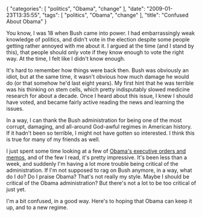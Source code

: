 {
    "categories": [
        "politics", 
        "Obama", 
        "change"
    ], 
    "date": "2009-01-23T13:35:55", 
    "tags": [
        "politics", 
        "Obama", 
        "change"
    ], 
    "title": "Confused About Obama"
}

You know, I was 18 when Bush came into power. I had embarrassingly weak knowledge of politics, and didn't vote in the election despite some people getting rather annoyed with me about it. I argued at the time (and I stand by this), that people should only vote if they know enough to vote the right way. At the time, I felt like I didn't know enough.

It's hard to remember how things were back then. Bush was obviously an idiot, but at the same time, it wasn't obvious how much damage he would do (or that somehow he'd last eight years). My first hint that he was terrible was his thinking on stem cells, which pretty indisputably slowed medicine research for about a decade. Once I heard about this issue, I knew I should have voted, and became fairly active reading the news and learning the issues.

In a way, I can thank the Bush administration for being one of the most corrupt, damaging, and all-around God-awful regimes in American history. If it hadn't been so terrible, I might not have gotten so interested. I think this is true for many of my friends as well.

I just spent some time looking at a few of <a href="http://www.whitehouse.gov/briefing_room/executive_orders/" target="_blank">Obama's executive orders and memos</a>, and of the few I read, it's pretty impressive. It's been less than a week, and suddenly I'm having a lot more trouble being critical of the administration. If I'm not supposed to rag on Bush anymore, in a way, what do I do? Do I praise Obama? That's not really my style. Maybe I should be critical of the Obama administration? But there's not a lot to be too critical of just yet. 

I'm a bit confused, in a good way. Here's to hoping that Obama can keep it up, and to a new regime.